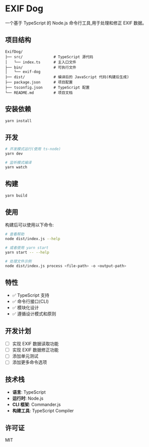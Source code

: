 # EXIF Dog

一个基于 TypeScript 的 Node.js 命令行工具,用于处理和修正 EXIF 数据。

## 项目结构

```
ExifDog/
├── src/              # TypeScript 源代码
│   └── index.ts      # 主入口文件
├── bin/              # 可执行文件
│   └── exif-dog
├── dist/             # 编译后的 JavaScript 代码(构建后生成)
├── package.json      # 项目配置
├── tsconfig.json     # TypeScript 配置
└── README.md         # 项目文档
```

## 安装依赖

```bash
yarn install
```

## 开发

```bash
# 开发模式运行(使用 ts-node)
yarn dev

# 监听模式编译
yarn watch
```

## 构建

```bash
yarn build
```

## 使用

构建后可以使用以下命令:

```bash
# 查看帮助
node dist/index.js --help

# 或者使用 yarn start
yarn start -- --help

# 处理文件示例
node dist/index.js process <file-path> -o <output-path>
```

## 特性

- ✅ TypeScript 支持
- ✅ 命令行接口(CLI)
- ✅ 模块化设计
- ✅ 遵循设计模式和原则

## 开发计划

- [ ] 实现 EXIF 数据读取功能
- [ ] 实现 EXIF 数据修正功能
- [ ] 添加单元测试
- [ ] 添加更多命令选项

## 技术栈

- **语言**: TypeScript
- **运行时**: Node.js
- **CLI 框架**: Commander.js
- **构建工具**: TypeScript Compiler

## 许可证

MIT